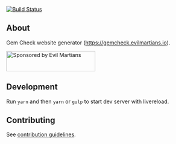 [![Build Status](https://travis-ci.org/palkan/gem-check.svg?branch=master)](https://travis-ci.org/palkan/gem-check)

## About

Gem Check website generator (https://gemcheck.evilmartians.io).

<a href="https://evilmartians.com/">
<img src="https://evilmartians.com/badges/sponsored-by-evil-martians.svg" alt="Sponsored by Evil Martians" width="236" height="54"></a>

## Development

Run `yarn` and then `yarn` or `gulp` to start dev server with livereload.

## Contributing

See [contribution guidelines](CONTRIBUTING.md).

